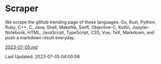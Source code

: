 # Scraper

We scrape the github trending page of these languages: Go, Rust, Python, Ruby, C++, C, Java, Shell, Makefile, Swift, Objective-C, Kotlin, Jupyter-Notebook, HTML, JavaScript, TypeScript, CSS, Vue, TeX, Markdown, and push a markdown result everyday.

[2023-07-05.md](https://github.com/yangwenmai/github-trending-backup/blob/master/2023-07-05.md)

Last Updated: 2023-07-05 04:00:06